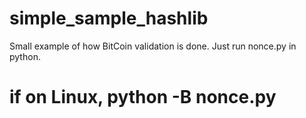 # simple_sample_hashlib
Small example of how BitCoin validation is done.
Just run nonce.py in python.

# if on Linux, python -B nonce.py
